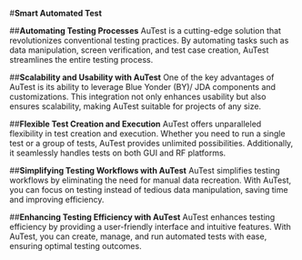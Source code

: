
#**Smart Automated Test** 

##**Automating Testing Processes**
AuTest is a cutting-edge solution that revolutionizes conventional testing practices. By automating tasks such as data manipulation, screen verification, and test case creation, AuTest streamlines the entire testing process.

##**Scalability and Usability with AuTest**
One of the key advantages of AuTest is its ability to leverage Blue Yonder (BY)/ JDA components and customizations. This integration not only enhances usability but also ensures scalability, making AuTest suitable for projects of any size.

##**Flexible Test Creation and Execution**
AuTest offers unparalleled flexibility in test creation and execution. Whether you need to run a single test or a group of tests, AuTest provides unlimited possibilities. Additionally, it seamlessly handles tests on both GUI and RF platforms.

##**Simplifying Testing Workflows with AuTest**
AuTest simplifies testing workflows by eliminating the need for manual data recreation. With AuTest, you can focus on testing instead of tedious data manipulation, saving time and improving efficiency.

##**Enhancing Testing Efficiency with AuTest**
AuTest enhances testing efficiency by providing a user-friendly interface and intuitive features. With AuTest, you can create, manage, and run automated tests with ease, ensuring optimal testing outcomes.
